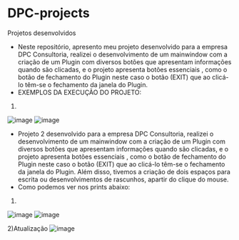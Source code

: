 # DPC-projects
Projetos desenvolvidos
* Neste repositório, apresento meu projeto desenvolvido para a empresa DPC Consultoria, realizei o desenvolvimento de um mainwindow com a criação de um Plugin com diversos botões que apresentam informações quando são clicadas, e o projeto apresenta botões essenciais , como o botão de fechamento do Plugin neste caso o botão (EXIT) que ao clicá-lo têm-se o fechamento da janela do Plugin.
* EXEMPLOS DA EXECUÇÃO DO PROJETO:
1)
![image](https://user-images.githubusercontent.com/64484600/169171917-07e1d542-a39e-4511-93d5-22794a689044.png)
![image](https://user-images.githubusercontent.com/64484600/169172002-0ffe7b35-ebc0-4cf2-af9f-22590c835940.png)

* Projeto 2 desenvolvido para a empresa DPC Consultoria, realizei o desenvolvimento de um mainwindow com a criação de um Plugin com diversos botões que apresentam informações quando são clicadas, e o projeto apresenta botões essenciais , como o botão de fechamento do Plugin neste caso o botão (EXIT) que ao clicá-lo têm-se o fechamento da janela do Plugin. Além disso, tivemos a criação de dois espaços para escrita ou desenvolvimentos de rascunhos, apartir do clique do mouse.
* Como podemos ver nos prints abaixo:
1)
![image](https://user-images.githubusercontent.com/64484600/169173689-1fa48502-55f3-42c4-b7d9-27b83e2aae83.png)
![image](https://user-images.githubusercontent.com/64484600/169173734-dc95987a-f4d8-4c4c-9fa8-04022750ad35.png)

2)Atualização ![image](https://user-images.githubusercontent.com/64484600/172938145-a2b71eb2-b8bc-4fa7-b0b4-5899825e96e5.png)



